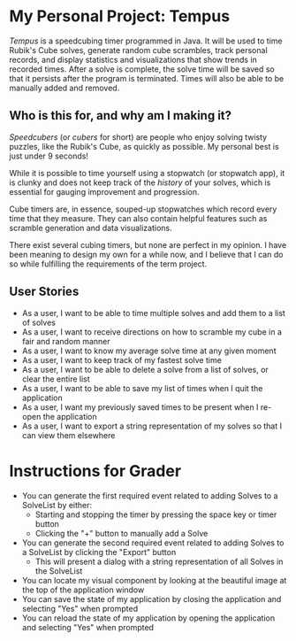 # My Personal Project: Tempus
_Tempus_ is a speedcubing timer programmed in Java. It will be used to time Rubik's Cube solves, generate random cube scrambles, track personal records, and display statistics and visualizations that show trends in recorded times.
After a solve is complete, the solve time will be saved so that it persists after the program is terminated. Times will also be able to be manually added and removed.

## Who is this for, and why am I making it?

_Speedcubers_ (or _cubers_ for short) are people who enjoy solving twisty puzzles, like the Rubik's Cube, as quickly as possible. My personal best is just under 9 seconds!

While it is possible to time yourself using a stopwatch (or stopwatch app), it is clunky and does not keep track of the *history* of your solves, which is essential for gauging improvement and progression.

Cube timers are, in essence, souped-up stopwatches which record every time that they measure. They can also contain helpful features such as scramble generation and data visualizations.

There exist several cubing timers, but none are perfect in my opinion. I have been meaning to design my own for a while now, and I believe that I can do so while fulfilling the requirements of the term project.

## User Stories

- As a user, I want to be able to time multiple solves and add them to a list of solves 
- As a user, I want to receive directions on how to scramble my cube in a fair and random manner
- As a user, I want to know my average solve time at any given moment
- As a user, I want to keep track of my fastest solve time
- As a user, I want to be able to delete a solve from a list of solves, or clear the entire list
- As a user, I want to be able to save my list of times when I quit the application
- As a user, I want my previously saved times to be present when I re-open the application
- As a user, I want to export a string representation of my solves so that I can view them elsewhere

# Instructions for Grader
- You can generate the first required event related to adding Solves to a SolveList by either:
  - Starting and stopping the timer by pressing the space key or timer button
  - Clicking the "+" button to manually add a Solve
- You can generate the second required event related to adding Solves to a SolveList by clicking the "Export" button
  - This will present a dialog with a string representation of all Solves in the SolveList
- You can locate my visual component by looking at the beautiful image at the top of the application window
- You can save the state of my application by closing the application and selecting "Yes" when prompted
- You can reload the state of my application by opening the application and selecting "Yes" when prompted